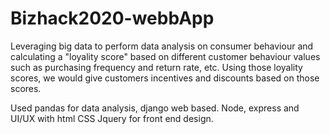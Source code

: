 # Bizhack2020-webbApp

Leveraging big data to perform data analysis on consumer behaviour and calculating a "loyality score" based on different customer behaviour values such as purchasing frequency and return rate, etc. Using those loyality scores, we would give customers incentives and discounts based on those scores.

Used pandas for data analysis, django web based.
Node, express and UI/UX with html CSS Jquery for front end design.
